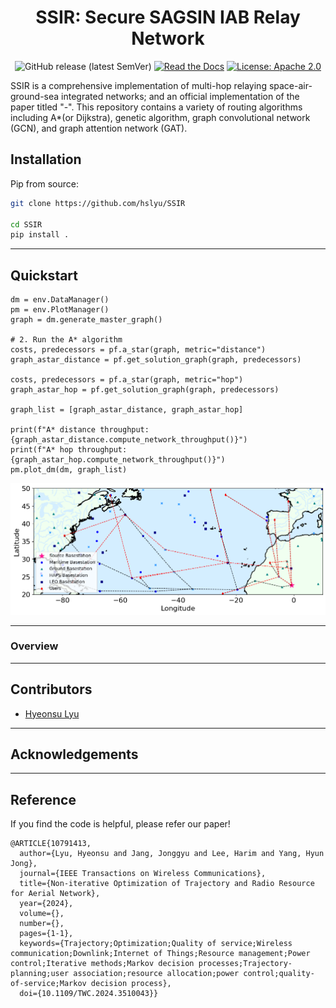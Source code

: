 <div align="center">    

# SSIR: Secure SAGSIN IAB Relay Network

![GitHub release (latest SemVer)](https://img.shields.io/badge/release-v0.1.0-blue)
[![Read the Docs](https://img.shields.io/readthedocs/torch-influence)](asdf/)
[![License: Apache 2.0](https://img.shields.io/badge/License-Apache_2.0-blue.svg)](LICENSE.txt)

</div>

SSIR is a comprehensive implementation of multi-hop relaying space-air-ground-sea integrated networks; and an official implementation of the paper titled "-".
This repository contains a variety of routing algorithms including A*(or Dijkstra), genetic algorithm, graph convolutional network (GCN), and graph attention network (GAT).

## Installation

Pip from source:

```bash
git clone https://github.com/hslyu/SSIR
 
cd SSIR
pip install .   
 ```
______________________________________________________________________

## Quickstart
```
dm = env.DataManager()
pm = env.PlotManager()
graph = dm.generate_master_graph()

# 2. Run the A* algorithm
costs, predecessors = pf.a_star(graph, metric="distance")
graph_astar_distance = pf.get_solution_graph(graph, predecessors)

costs, predecessors = pf.a_star(graph, metric="hop")
graph_astar_hop = pf.get_solution_graph(graph, predecessors)

graph_list = [graph_astar_distance, graph_astar_hop]

print(f"A* distance throughput: {graph_astar_distance.compute_network_throughput()}")
print(f"A* hop throughput: {graph_astar_hop.compute_network_throughput()}")
pm.plot_dm(dm, graph_list)
```
<img src="./example.png" style="width: 600px; height: auto;" title="Code result"/>

______________________________________________________________________

### Overview
______________________________________________________________________

## Contributors
- [Hyeonsu Lyu](https://www.lyu.kr/)
______________________________________________________________________

## Acknowledgements

______________________________________________________________________

## Reference
If you find the code is helpful, please refer our paper!
```
@ARTICLE{10791413,
  author={Lyu, Hyeonsu and Jang, Jonggyu and Lee, Harim and Yang, Hyun Jong},
  journal={IEEE Transactions on Wireless Communications}, 
  title={Non-iterative Optimization of Trajectory and Radio Resource for Aerial Network}, 
  year={2024},
  volume={},
  number={},
  pages={1-1},
  keywords={Trajectory;Optimization;Quality of service;Wireless communication;Downlink;Internet of Things;Resource management;Power control;Iterative methods;Markov decision processes;Trajectory-planning;user association;resource allocation;power control;quality-of-service;Markov decision process},
  doi={10.1109/TWC.2024.3510043}}
```
